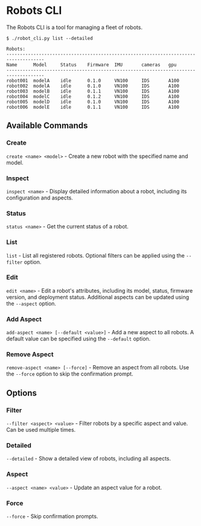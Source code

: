 # Robots CLI

The Robots CLI is a tool for managing a fleet of robots.

```
$ ./robot_cli.py list --detailed

Robots:
------------------------------------------------------------------------------------
Name      Model     Status    Firmware  IMU       cameras   gpu
------------------------------------------------------------------------------------
robot001  modelA    idle      0.1.0     VN100     IDS       A100
robot002  modelA    idle      0.1.0     VN100     IDS       A100
robot003  modelB    idle      0.1.1     VN100     IDS       A100
robot004  modelC    idle      0.1.2     VN100     IDS       A100
robot005  modelD    idle      0.1.0     VN100     IDS       A100
robot006  modelE    idle      0.1.1     VN100     IDS       A100
```

## Available Commands

### Create
`create <name> <model>` - Create a new robot with the specified name and model.

### Inspect
`inspect <name>` - Display detailed information about a robot, including its configuration and aspects.

### Status
`status <name>` - Get the current status of a robot.

### List
`list` - List all registered robots. Optional filters can be applied using the `--filter` option.

### Edit
`edit <name>` - Edit a robot's attributes, including its model, status, firmware version, and deployment status. Additional aspects can be updated using the `--aspect` option.

### Add Aspect
`add-aspect <name> [--default <value>]` - Add a new aspect to all robots. A default value can be specified using the `--default` option.

### Remove Aspect
`remove-aspect <name> [--force]` - Remove an aspect from all robots. Use the `--force` option to skip the confirmation prompt.

## Options

### Filter
`--filter <aspect> <value>` - Filter robots by a specific aspect and value. Can be used multiple times.

### Detailed
`--detailed` - Show a detailed view of robots, including all aspects.

### Aspect
`--aspect <name> <value>` - Update an aspect value for a robot.

### Force
`--force` - Skip confirmation prompts.

